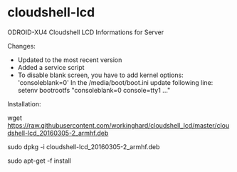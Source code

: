 # cloudshell-lcd
ODROID-XU4 Cloudshell LCD Informations for Server

Changes:
- Updated to the most recent version
- Added a service script 
- To disable blank screen, you have to add kernel options: 'consoleblank=0'
In the /media/boot/boot.ini update following line:
setenv bootrootfs "consoleblank=0 console=tty1 ..."


Installation:

wget https://raw.githubusercontent.com/workinghard/cloudshell_lcd/master/cloudshell-lcd_20160305-2_armhf.deb

sudo dpkg -i cloudshell-lcd_20160305-2_armhf.deb

sudo apt-get -f install

